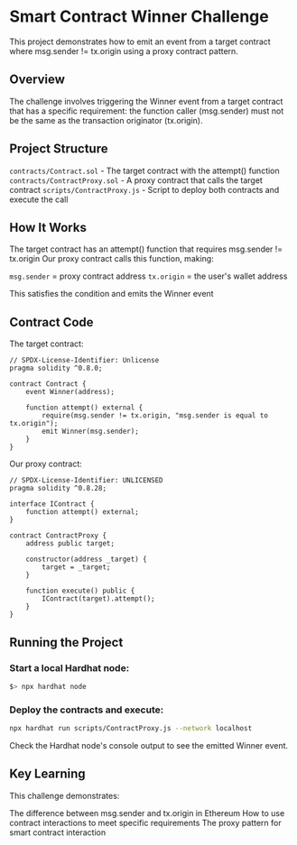 # Smart Contract Winner Challenge

This project demonstrates how to emit an event from a target contract where msg.sender != tx.origin using a proxy contract pattern.

## Overview

The challenge involves triggering the Winner event from a target contract that has a specific requirement: the function caller (msg.sender) must not be the same as the transaction originator (tx.origin).

## Project Structure

`contracts/Contract.sol` - The target contract with the attempt() function
`contracts/ContractProxy.sol` - A proxy contract that calls the target contract
`scripts/ContractProxy.js` - Script to deploy both contracts and execute the call

## How It Works

The target contract has an attempt() function that requires msg.sender != tx.origin
Our proxy contract calls this function, making:

`msg.sender` = proxy contract address
`tx.origin` = the user's wallet address


This satisfies the condition and emits the Winner event

## Contract Code

The target contract:

```solidity
// SPDX-License-Identifier: Unlicense
pragma solidity ^0.8.0;

contract Contract {
    event Winner(address);

    function attempt() external {
        require(msg.sender != tx.origin, "msg.sender is equal to tx.origin");
        emit Winner(msg.sender);
    }
}
```

Our proxy contract:

```solidity
// SPDX-License-Identifier: UNLICENSED
pragma solidity ^0.8.28;

interface IContract {
    function attempt() external;
}

contract ContractProxy {
    address public target;

    constructor(address _target) {
        target = _target;
    }

    function execute() public {
        IContract(target).attempt();
    }
}
```

## Running the Project

### Start a local Hardhat node:

```bash
$> npx hardhat node
```

### Deploy the contracts and execute:

```bash
npx hardhat run scripts/ContractProxy.js --network localhost
```

Check the Hardhat node's console output to see the emitted Winner event.

## Key Learning

This challenge demonstrates:

The difference between msg.sender and tx.origin in Ethereum
How to use contract interactions to meet specific requirements
The proxy pattern for smart contract interaction